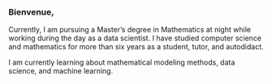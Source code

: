 ### Bienvenue, 

Currently, I am pursuing a Master’s degree in Mathematics at night while working during the day as a data scientist. I have studied computer science and mathematics for more than six years as a student, tutor, and autodidact.

I am currently learning about mathematical modeling methods, data science, and machine learning.


<!--
**dylan-wolf/Dylan-Wolf** is a ✨ _special_ ✨ repository because its `README.md` (this file) appears on your GitHub profile.

Here are some ideas to get you started:

- 🔭 I’m currently working on ...
- 🌱 I’m currently learning ...
- 👯 I’m looking to collaborate on ...
- 🤔 I’m looking for help with ...
- 💬 Ask me about ...
- 📫 How to reach me: ...
- 😄 Pronouns: ...
- ⚡ Fun fact: ...
-->

